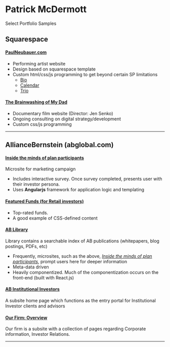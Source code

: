 # Patrick McDermott

Select Portfolio Samples

## Squarespace

#### [PaulNeubauer.com](http://www.paulneubauer.com/)

* Performing artist website
* Design based on squarespace template
* Custom html/css/js programming to get beyond certain SP limitations
  * [Bio](http://www.paulneubauer.com/#biography)
  * [Calendar](http://www.paulneubauer.com/news-schedule/#calendar)
  * [Trio](http://www.paulneubauer.com/trio/#about-trio)

#### [The Brainwashing of My Dad](http://www.thebrainwashingofmydad.com/)

* Documentary film website (Director: Jen Senko)
* Ongoing consulting on digital strategy/development
* Custom css/js programming

---

## AllianceBernstein (abglobal.com)

#### [Inside the minds of plan participants](https://www.alliancebernstein.com/investments/us/retirement/inside-the-minds-of-plan-participant.htm)

Microsite for marketing campaign
* Includes interactive survey. Once survey completed, presents user with their investor persona.  
* Uses **Angularjs** framework for application logic and templating

#### [Featured Funds (for Retail investors)](https://www.alliancebernstein.com/featured-funds/investments/us/home.htm)

* Top-rated funds.  
* A good example of CSS-defined content

#### [AB Library](https://www.alliancebernstein.com/library/inside-the-minds-of-plan-participants-10-18.htm?seg=18&lang=en&locale=us)

Library contains a searchable index of AB publications (whitepapers, blog postings, PDFs, etc)
* Frequently, microsites, such as the above, *[Inside the minds of plan participants](https://www.alliancebernstein.com/investments/us/retirement/inside-the-minds-of-plan-participant.htm)*, prompt users here for deeper information
* Meta-data driven
* Heavily componentized. Much of the componentization occurs on the front-end (built with React.js)

#### [AB Institutional Investors](https://www.alliancebernstein.com/institutions/americas/home.htm?locale=us&lang=en)

A subsite home page which functions as the entry portal for Institutional Investor clients and advisors

#### [Our Firm: Overview](https://www.alliancebernstein.com/corporate/our-firm/about-us.htm?locale=us)

Our firm is a subsite with a collection of pages regarding Corporate information, Investor Relations.

---
